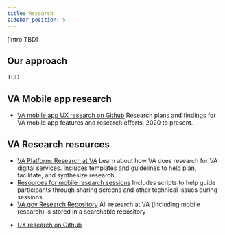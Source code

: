```yaml
---
title: Research
sidebar_position: 5
---
```


[intro TBD]

## Our approach
TBD

## VA Mobile app research 
* [VA mobile app UX research on Github](https://github.com/department-of-veterans-affairs/va.gov-team/tree/master/products/va-mobile-app/ux-research)
Research plans and findings for VA mobile app features and research efforts, 2020 to present.

## VA Research resources
* [VA Platform: Research at VA](https://depo-platform-documentation.scrollhelp.site/research-design/research-at-va)
Learn about how VA does research for VA digital services. Includes templates and guidelines to help plan, facilitate, and synthesize research.
* [Resources for mobile research sessions](https://depo-platform-documentation.scrollhelp.site/research-design/research-mobile-sessions)
Includes scripts to help guide participants through sharing screens and other technical issues during sessions. 
* [VA.gov Research Repository](https://github.com/department-of-veterans-affairs/va.gov-research-repository/projects/1)
All research at VA (including mobile research) is stored in a searchable repository

- [UX research on Github](https://github.com/department-of-veterans-affairs/va.gov-team/tree/master/products/va-mobile-app/ux-research) 
